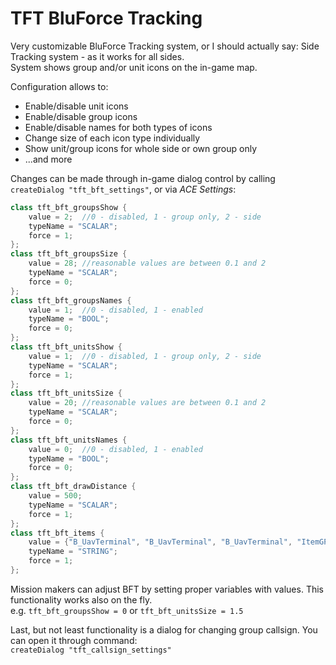 # TFT BluForce Tracking

Very customizable BluForce Tracking system, or I should actually say: Side Tracking system - as it works for all sides.<br/>
System shows group and/or unit icons on the in-game map.

Configuration allows to:
- Enable/disable unit icons
- Enable/disable group icons
- Enable/disable names for both types of icons
- Change size of each icon type individually
- Show unit/group icons for whole side or own group only
- ...and more

Changes can be made through in-game dialog control by calling `createDialog "tft_bft_settings"`, or via _ACE Settings_:<br/>
```cpp
class tft_bft_groupsShow {
    value = 2;  //0 - disabled, 1 - group only, 2 - side
    typeName = "SCALAR";
    force = 1;
};
class tft_bft_groupsSize {
    value = 28; //reasonable values are between 0.1 and 2
    typeName = "SCALAR";
    force = 0;
};
class tft_bft_groupsNames {
    value = 1;  //0 - disabled, 1 - enabled
    typeName = "BOOL";
    force = 0;
};
class tft_bft_unitsShow {
    value = 1;  //0 - disabled, 1 - group only, 2 - side
    typeName = "SCALAR";
    force = 1;
};
class tft_bft_unitsSize {
    value = 20; //reasonable values are between 0.1 and 2
    typeName = "SCALAR";
    force = 0;
};
class tft_bft_unitsNames {
    value = 0;  //0 - disabled, 1 - enabled
    typeName = "BOOL";
    force = 0;
};
class tft_bft_drawDistance {
	value = 500;
    typeName = "SCALAR";
    force = 1;
};
class tft_bft_items {
	value = {"B_UavTerminal", "B_UavTerminal", "B_UavTerminal", "ItemGPS", "TFT_Terminal"};
    typeName = "STRING";
    force = 1;
};
```
Mission makers can adjust BFT by setting proper variables with values. This functionality works also on the fly.<br/>
e.g. `tft_bft_groupsShow = 0` or `tft_bft_unitsSize = 1.5`


Last, but not least functionality is a dialog for changing group callsign. You can open it through command:<br/>
`createDialog "tft_callsign_settings"`

